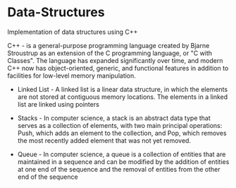 # Data-Structures

Implementation of data structures using C++ 

C++ - is a general-purpose programming language created by Bjarne Stroustrup as an extension of the C programming language, or "C with Classes". The language has expanded significantly over time, and modern C++ now has object-oriented, generic, and functional features in addition to facilities for low-level memory manipulation.

* Linked List - A linked list is a linear data structure, in which the elements are not stored at contiguous memory locations. The elements in a linked list are linked using pointers

* Stacks - In computer science, a stack is an abstract data type that serves as a collection of elements, with two main principal operations:
            Push, which adds an element to the collection, and
            Pop, which removes the most recently added element that was not yet removed.
            
* Queue - In computer science, a queue is a collection of entities that are maintained in a sequence and can be modified by the addition of entities at one end of the sequence and the removal of entities from the other end of the sequence
